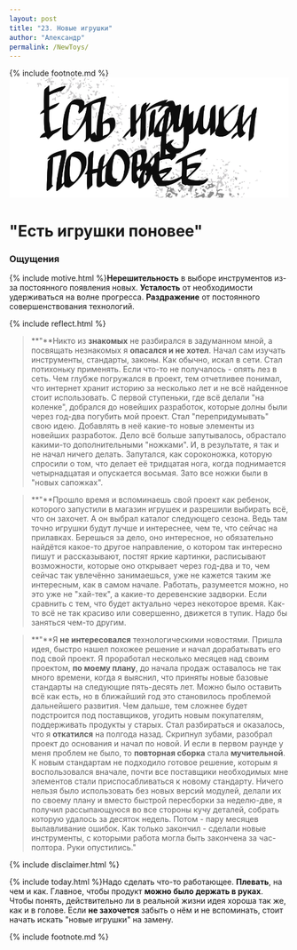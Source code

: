 ```yaml
---
layout: post
title: "23. Новые игрушки"
author: "Александр"
permalink: /NewToys/
---
```

{% include footnote.md %}
<a href="cards"/>!["Бесполезные попытки удержаться на гребне прогресса"](/_img/23.svg)</a>
# "Есть игрушки поновее"

### Ощущения
{% include motive.html %}**Нерешительность** в выборе инструментов из-за постоянного появления новых.  **Усталость** от необходимости удерживаться на волне прогресса. **Раздражение** от постоянного совершенствования технологий.

{% include reflect.html %}
>**"**Никто из **знакомых** не разбирался в задуманном мной, а посвящать незнакомых я **опасался и не хотел**. Начал сам изучать инструменты, стандарты, законы. Как обычно, искал в сети. Стал потихоньку применять. Если что-то не получалось - опять лез в сеть. Чем глубже погружался в проект, тем отчетливее понимал, что интернет хранит историю за несколько лет и не всё найденное стоит использовать. С первой ступеньки, где всё делали "на коленке", добрался до новейших разработок, которые долны были через год-два погубить мой проект. Стал "перепридумывать" свою идею. Добавлять в неё какие-то новые элементы из новейших разработок. Дело всё больше запутывалось, обрастало какими-то дополнительными "ножками". И, в результате, я так и не начал ничего делать. Запутался, как сороконожка, которую спросили о том, что делает её тридцатая нога, когда поднимается четырнадцатая и опускается восьмая. Зато все ножки были в "новых сапожках".  

>**"**Прошло время и вспоминаешь свой проект как ребенок, которого запустили в магазин игрушек и разрешили выбирать всё, что он захочет. А он выбрал каталог следующего сезона. Ведь там точно игрушки будут лучше и интереснее, чем те, что сейчас на прилавках. Берешься за дело, оно интересное, но обязательно найдётся какое-то другое направление, о котором так интересно пишут и рассказывают, постят яркие картинки, расписывают возможности, которые оно открывает через год-два и то, чем сейчас так увлечённо занимаешься, уже не кажется таким же интересным, как в самом начале. Работать, разумеется можно, но это уже не "хай-тек", а какие-то деревенские задворки. Если сравнить с тем, что будет актуально через некоторое время. Как-то всё не так красиво или совершенно, движется в тупик. Надо бы заняться чем-то другим.

>**"**Я **не интересовался** технологическими новостями. Пришла идея, быстро нашел похожее решение и начал дорабатывать его под свой проект. Я проработал несколько месяцев над своим проектом, **по моему плану**, до начала продаж оставалось не так много времени, когда я выяснил, что приняты новые базовые стандарты на следующие пять-десять лет. Можно было оставить всё как есть, но в ближайший год это становилось проблемой дальнейшего развития. Чем дальше, тем сложнее будет подстроится под поставщиков, угодить новым покупателям, поддерживать продукты у старых. Стал разбираться и оказалось, что я **откатился** на полгода назад. Скрипнул зубами, разобрал проект до основания и начал по новой. И если в первом раунде у меня проблем не было, то **повторная сборка** стала **мучительной**. К новым стандартам не подходило готовое решение, которым я воспользовался вначале, почти все поставщики необходимых мне элементов стали приспосабливаться к новому стандарту. Ничего нельзя было использовать без новых версий модулей, делали их по своему плану и вместо быстрой пересборки за неделю-две, я получил рассыпающуюся во все стороны кучу деталей, собрать которую удалось за десяток недель. Потом - пару месяцев вылавливание ошибок. Как только закончил - сделали новые инструменты, с которыми работа могла быть закончена за час-полтора. Руки опустились."     


{% include disclaimer.html %}

{% include today.html %}Надо сделать что-то работающее. **Плевать**, на чем и как. Главное, чтобы продукт **можно было держать в руках**. Чтобы понять, действительно ли в реальной жизни идея хороша так же, как и в голове. Если **не захочется** забыть о нём и не вспоминать, стоит начать искать "новые игрушки" на замену.  

{% include footnote.md %}
